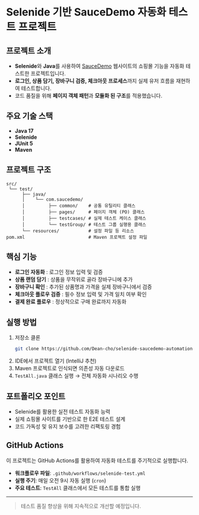 # Selenide 기반 SauceDemo 자동화 테스트 프로젝트

## 프로젝트 소개
- **Selenide**와 **Java**를 사용하여 [SauceDemo](https://www.saucedemo.com/) 웹사이트의 쇼핑몰 기능을 자동화 테스트한 프로젝트입니다.
- **로그인, 상품 담기, 장바구니 검증, 체크아웃 프로세스**까지 실제 유저 흐름을 재현하여 테스트합니다.
- 코드 품질을 위해 **페이지 객체 패턴**과 **모듈화 된 구조**를 적용했습니다.

## 주요 기술 스택
- **Java 17**
- **Selenide**
- **JUnit 5**
- **Maven**

## 프로젝트 구조
```
src/
 └── test/
      ├── java/
      │    └── com.saucedemo/
      │         ├── common/    # 공통 유틸리티 클래스
      │         ├── pages/     # 페이지 객체 (PO) 클래스
      │         ├── testcases/ # 실제 테스트 케이스 클래스
      │         └── testGroup/ # 테스트 그룹 실행용 클래스
      └── resources/           # 설정 파일 등 리소스
pom.xml                        # Maven 프로젝트 설정 파일
```

## 핵심 기능
- **로그인 자동화** : 로그인 정보 입력 및 검증
- **상품 랜덤 담기** : 상품을 무작위로 골라 장바구니에 추가
- **장바구니 확인** : 추가된 상품명과 가격을 실제 장바구니에서 검증
- **체크아웃 플로우 검증** : 필수 정보 입력 및 가격 일치 여부 확인
- **결제 완료 플로우** : 정상적으로 구매 완료까지 자동화

## 실행 방법
1. 저장소 클론
    ```bash
    git clone https://github.com/Dean-cho/selenide-saucedemo-automation.git
    ```
2. IDE에서 프로젝트 열기 (IntelliJ 추천)
3. Maven 프로젝트로 인식되면 의존성 자동 다운로드
4. `TestAll.java` 클래스 실행 → 전체 자동화 시나리오 수행

## 포트폴리오 포인트
- Selenide를 활용한 실전 테스트 자동화 능력
- 실제 쇼핑몰 사이트를 기반으로 한 E2E 테스트 설계
- 코드 가독성 및 유지 보수를 고려한 리팩토링 경험

## GitHub Actions
이 프로젝트는 GitHub Actions를 활용하여 자동화 테스트를 주기적으로 실행합니다.
- **워크플로우 파일**: `.github/workflows/selenide-test.yml`
- **실행 주기**: 매일 오전 9시 자동 실행 (`cron`)
- **주요 테스트**: `TestAll` 클래스에서 모든 테스트를 통합 실행

---

> 테스트 품질 향상을 위해 지속적으로 개선할 예정입니다.